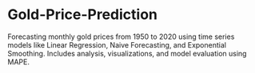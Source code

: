 # Gold-Price-Prediction
Forecasting monthly gold prices from 1950 to 2020 using time series models like Linear Regression, Naive Forecasting, and Exponential Smoothing. Includes analysis, visualizations, and model evaluation using MAPE.
